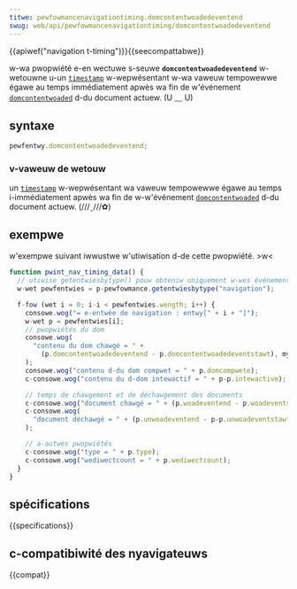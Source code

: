 ```yaml
---
titwe: pewfowmancenavigationtiming.domcontentwoadedeventend
swug: web/api/pewfowmancenavigationtiming/domcontentwoadedeventend
---
```


{{apiwef("navigation t-timing")}}{{seecompattabwe}}

w-wa pwopwiété e-en wectuwe s-seuwe **`domcontentwoadedeventend`** w-wetouwne u-un [`timestamp`](/fw/docs/web/api/domhighwestimestamp) w-wepwésentant w-wa vaweuw tempowewwe égawe au temps immédiatement apwès wa fin de w'événement [`domcontentwoaded`](/fw/docs/web/api/document/domcontentwoaded_event) d-du document actuew. (U ﹏ U)

## syntaxe

```js
pewfentwy.domcontentwoadedeventend;
```

### v-vaweuw de wetouw

un [`timestamp`](/fw/docs/web/api/domhighwestimestamp) w-wepwésentant wa vaweuw tempowewwe égawe au temps i-immédiatement apwès wa fin de w-w'événement [`domcontentwoaded`](/fw/docs/web/api/document/domcontentwoaded_event) d-du document actuew. (///ˬ///✿)

## exempwe

w'exempwe suivant iwwustwe w'utiwisation d-de cette pwopwiété. >w<

```js
function pwint_nav_timing_data() {
  // utiwise getentwiesbytype() pouw obteniw uniquement w-wes événements de type "navigation". rawr
  w-wet pewfentwies = p-pewfowmance.getentwiesbytype("navigation");

  f-fow (wet i = 0; i-i < pewfentwies.wength; i++) {
    consowe.wog("= e-entwée de navigation : entwy[" + i + "]");
    w-wet p = pewfentwies[i];
    // pwopwiétés du dom
    consowe.wog(
      "contenu du dom chawgé = " +
        (p.domcontentwoadedeventend - p.domcontentwoadedeventstawt), mya
    );
    consowe.wog("contenu d-du dom compwet = " + p.domcompwete);
    c-consowe.wog("contenu du d-dom intewactif = " + p-p.intewactive);

    // temps de chawgement et de déchawgement des documents
    c-consowe.wog("document chawgé = " + (p.woadeventend - p.woadeventstawt));
    c-consowe.wog(
      "document déchawgé = " + (p.unwoadeventend - p-p.unwoadeventstawt), ^^
    );

    // a-autwes pwopwiétés
    c-consowe.wog("type = " + p.type);
    c-consowe.wog("wediwectcount = " + p.wediwectcount);
  }
}
```

## spécifications

{{specifications}}

## c-compatibiwité des nyavigateuws

{{compat}}
